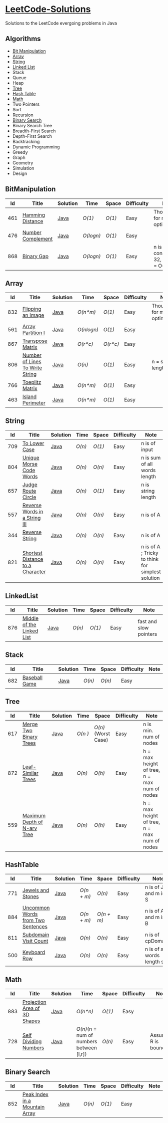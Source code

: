 # [LeetCode-Solutions](https://leetcode.com/problemset/algorithms/)

Solutions to the LeetCode evergoing problems in Java

## Algorithms
* [Bit Manipulation](https://github.com/architsingla13/LeetCode-Solutions#bitmanipulation)
* [Array](https://github.com/architsingla13/LeetCode-Solutions#array)
* [String](https://github.com/architsingla13/LeetCode-Solutions#string)
* [Linked List](https://github.com/architsingla13/LeetCode-Solutions#linkedlist)
* Stack
* Queue
* Heap
* [Tree](https://github.com/architsingla13/LeetCode-Solutions#tree)
* [Hash Table](https://github.com/architsingla13/LeetCode-Solutions#hashtable)
* [Math](https://github.com/architsingla13/LeetCode-Solutions#math)
* Two Pointers
* Sort
* Recursion
* [Binary Search](https://github.com/architsingla13/LeetCode-Solutions#binarysearch)
* Binary Search Tree
* Breadth-First Search
* Depth-First Search
* Backtracking
* Dynamic Programming
* Greedy
* Graph
* Geometry
* Simulation
* Design


## BitManipulation


|  Id  | Title           |  Solution       |  Time           | Space           | Difficulty    | Note|
|-----|---------------- | --------------- | --------------- | --------------- | ------------- |--------------|
|461| [Hamming Distance](https://leetcode.com/problems/hamming-distance/description/)      | [Java](./Algorithms/BitManipulation/HammingDistance.java)  | _O(1)_         | _O(1)_          | Easy         | Thoughtful for max optimisation |
|476| [Number Complement](https://leetcode.com/problems/number-complement/description/)      | [Java](./Algorithms/BitManipulation/Complement.java)  | _O(logn)_         | _O(1)_          | Easy         |  |
|868| [Binary Gap](https://leetcode.com/problems/binary-gap/description/)      | [Java](./Algorithms/BitManipulation/BinaryGap.java)  | _O(logn)_         | _O(1)_          | Easy         | n is here constant = 32, O(logn) = O(1)|


## Array


|  Id  | Title           |  Solution       |  Time           | Space           | Difficulty    | Note|
|-----|---------------- | --------------- | --------------- | --------------- | ------------- |--------------|
|832| [Flipping an Image](https://leetcode.com/problems/flipping-an-image/description/)      | [Java](./Algorithms/Array/FlippingImage.java)  | _O(n*m)_         | _O(1)_          | Easy         | Thoughtful for max optimisation |
|561| [Array Partition I](https://leetcode.com/problems/array-partition-i/description/)      | [Java](./Algorithms/Array/ArrayPartition1.java)  | _O(nlogn)_         | _O(1)_          | Easy         |  |
|867| [Transpose Matrix](https://leetcode.com/problems/transpose-matrix/description/)      | [Java](./Algorithms/Array/Transpose.java)  | _O(r*c)_         | _O(r*c)_          | Easy         |  |
|806| [Number of Lines To Write String](https://leetcode.com/problems/number-of-lines-to-write-string/description/)      | [Java](./Algorithms/Array/NumberLines.java)  | _O(n)_         | _O(1)_          | Easy         |  n = string length|
|766| [Toeplitz Matrix](https://leetcode.com/problems/toeplitz-matrix/description/)      | [Java](./Algorithms/Array/ToeplitzMatrix.java)  | _O(n*m)_         | _O(1)_          | Easy         |  |
|463| [Island Perimeter](https://leetcode.com/problems/island-perimeter/description/)      | [Java](./Algorithms/Array/IslandPerimeter.java)  | _O(n*m)_         | _O(1)_          | Easy         |  |


## String


|  Id  | Title           |  Solution       |  Time           | Space           | Difficulty    | Note|
|-----|---------------- | --------------- | --------------- | --------------- | ------------- |--------------|
|709| [To Lower Case ](https://leetcode.com/problems/to-lower-case/description/)      | [Java](./Algorithms/String/ToLowerCase.java)  | _O(n)_         | _O(1)_          | Easy         | n is of input|
|804| [Unique Morse Code Words](https://leetcode.com/problems/unique-morse-code-words/description/)      | [Java](./Algorithms/String/UniqueMorseCode.java)  | _O(n)_         | _O(n)_          | Easy         | n is sum of all words length|
|657| [Judge Route Circle](https://leetcode.com/problems/judge-route-circle/description/)      | [Java](./Algorithms/String/JudgeRouteCircle.java)  | _O(n)_         | _O(1)_          | Easy         | n is string length|
|557| [Reverse Words in a String III](https://leetcode.com/problems/reverse-words-in-a-string-iii/description/)      | [Java](./Algorithms/String/Reverse111.java)  | _O(n)_         | _O(n)_          | Easy         | n is of A |
|344| [Reverse String](https://leetcode.com/problems/reverse-string/description/)      | [Java](./Algorithms/String/Reverse.java)  | _O(n)_         | _O(n)_          | Easy         | n is of A |
|821| [Shortest Distance to a Character](https://leetcode.com/problems/shortest-distance-to-a-character/description/)      | [Java](./Algorithms/String/Shortest.java)  | _O(n)_         | _O(n)_          | Easy         | n is of A ; Tricky to think for simplest solution|


## LinkedList


|  Id  | Title           |  Solution       |  Time           | Space           | Difficulty    | Note|
|-----|---------------- | --------------- | --------------- | --------------- | ------------- |--------------|
|876| [Middle of the Linked List](https://leetcode.com/problems/middle-of-the-linked-list/description/)      | [Java](./Algorithms/LinkedList/MiddleNode.java)  | _O(n)_         | _O(1)_          | Easy         | fast and slow pointers |


## Stack


|  Id  | Title           |  Solution       |  Time           | Space           | Difficulty    | Note|
|-----|---------------- | --------------- | --------------- | --------------- | ------------- |--------------|
|682| [Baseball Game](https://leetcode.com/problems/baseball-game/description/)      | [Java](./Algorithms/Stack/Baseball.java)  | _O(n)_         | _O(n)_          | Easy         |  |


## Tree


|  Id  | Title           |  Solution       |  Time           | Space           | Difficulty    | Note|
|-----|---------------- | --------------- | --------------- | --------------- | ------------- |--------------|
|617| [Merge Two Binary Trees](https://leetcode.com/problems/merge-two-binary-trees/description/)      | [Java](./Algorithms/Tree/MergeTwoBinaryTrees.java)  | _O(n )_         | _O(n)_(Worst Case)          | Easy         | n is min. num of nodes|
|872| [Leaf-Similar Trees](https://leetcode.com/problems/leaf-similar-trees/description/)      | [Java](./Algorithms/Tree/LeafSimilar.java)  | _O(n)_         | _O(h)_          | Easy         | h = max height of tree, n = max num of nodes|
|559| [Maximum Depth of N-ary Tree](https://leetcode.com/problems/maximum-depth-of-n-ary-tree/description/)      | [Java](./Algorithms/Tree/MaxDepthNAry.java)  | _O(n)_         | _O(h)_          | Easy         | h = max height of tree, n = max num of nodes|



## HashTable


|  Id  | Title           |  Solution       |  Time           | Space           | Difficulty    | Note|
|-----|---------------- | --------------- | --------------- | --------------- | ------------- |--------------|
|771| [Jewels and Stones](https://leetcode.com/problems/jewels-and-stones/description/)      | [Java](./Algorithms/HashTable/JewelsAndStones.java)  | _O(n + m)_         | _O(n)_          | Easy         | n is of J and m is of S |
|884| [Uncommon Words from Two Sentences](https://leetcode.com/problems/uncommon-words-from-two-sentences/description/)      | [Java](./Algorithms/HashTable/UncommonWords.java)  | _O(n + m)_         | _O(n + m)_          | Easy         | n is of A and m is of B |
|811| [Subdomain Visit Count](https://leetcode.com/problems/subdomain-visit-count/description/)      | [Java](./Algorithms/HashTable/SubDomain.java)  | _O(n)_         | _O(n)_          | Easy         | n is of cpDomains|
|500| [Keyboard Row](https://leetcode.com/problems/keyboard-row/description/)      | [Java](./Algorithms/HashTable/KeyboardRow.java)  | _O(n)_         | _O(n)_          | Easy         | n is of all words length sum|


## Math


|  Id  | Title           |  Solution       |  Time           | Space           | Difficulty    | Note|
|-----|---------------- | --------------- | --------------- | --------------- | ------------- |--------------|
|883| [Projection Area of 3D Shapes](https://leetcode.com/problems/projection-area-of-3d-shapes/)      | [Java](./Algorithms/Math/Projection.java)  | _O(n*n)_         | _O(1)_          | Easy         |  |
|728| [Self Dividing Numbers](https://leetcode.com/problems/self-dividing-numbers/description/)      | [Java](./Algorithms/Math/Projection.java)  | _O(n)_(n = num of numbers between [l,r])         | _O(n)_          | Easy         | Assuming R is bounded |


## Binary Search


|  Id  | Title           |  Solution       |  Time           | Space           | Difficulty    | Note|
|-----|---------------- | --------------- | --------------- | --------------- | ------------- |--------------|
|852| [Peak Index in a Mountain Array](https://leetcode.com/problems/peak-index-in-a-mountain-array/description/)      | [Java](./Algorithms/BinarySearch/PeakMountain.java)  | _O(n)_         | _O(1)_          | Easy         |  |



